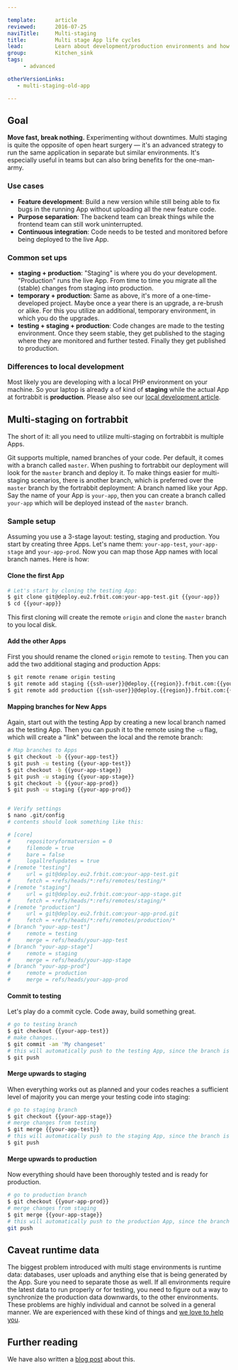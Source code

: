 ```yaml
---

template:      article
reviewed:      2016-07-25
naviTitle:     Multi-staging
title:         Multi stage App life cycles
lead:          Learn about development/production environments and how to run them on fortrabbit.
group:         Kitchen_sink
tags:
     - advanced

otherVersionLinks:
   - multi-staging-old-app

---
```



## Goal

**Move fast, break nothing.** Experimenting without downtimes. Multi staging is quite the opposite of open heart surgery — it's an advanced strategy to run the same application in separate but similar environments. It's especially useful in teams but can also bring benefits for the one-man-army.

### Use cases

* **Feature development**: Build a new version while still being able to fix bugs in the running App without uploading all the new feature code.
* **Purpose separation**: The backend team can break things while the frontend team can still work uninterrupted.
* **Continuous integration**: Code needs to be tested and monitored before being deployed to the live App.


### Common set ups

* **staging + production**: "Staging" is where you do your development. "Production" runs the live App. From time to time you migrate all the (stable) changes from staging into production.
* **temporary + production**: Same as above, it's more of a one-time-developed project. Maybe once a year there is an upgrade, a re-brush or alike. For this you utilize an additional, temporary environment, in which you do the upgrades.
* **testing + staging + production**: Code changes are made to the testing environment. Once they seem stable, they get published to the staging where they are monitored and further tested. Finally they get published to production.

### Differences to local development

Most likely you are developing with a local PHP environment on your machine. So your laptop is already a of kind of **staging** while the actual App at fortrabbit is **production**. Please also see our [local development article](local-development).


## Multi-staging on fortrabbit

The short of it: all you need to utilize multi-staging on fortrabbit is multiple Apps.

Git supports multiple, named branches of your code. Per default, it comes with a branch called `master`. When pushing to fortrabbit our deployment will look for the `master` branch and deploy it. To make things easier for multi-staging scenarios, there is another branch, which is preferred over the `master` branch by the fortrabbit deployment: A branch named like your App. Say the name of your App is `your-app`, then you can create a branch called `your-app` which will be deployed instead of the `master` branch.

### Sample setup

Assuming you use a 3-stage layout: testing, staging and production. You start by creating three Apps. Let's name them: `your-app-test`, `your-app-stage` and `your-app-prod`. Now you can map those App names with local branch names. Here is how:

#### Clone the first App

```bash
# Let's start by cloning the testing App:
$ git clone git@deploy.eu2.frbit.com:your-app-test.git {{your-app}}
$ cd {{your-app}}
```

This first cloning will create the remote `origin` and clone the `master` branch to you local disk.

#### Add the other Apps

First you should rename the cloned `origin` remote to `testing`. Then you can add the two additional staging and production Apps:

```bash
$ git remote rename origin testing
$ git remote add staging {{ssh-user}}@deploy.{{region}}.frbit.com:{{your-app-stage}}.git
$ git remote add production {{ssh-user}}@deploy.{{region}}.frbit.com:{{your-app-prod}}.git
```

#### Mapping branches for New Apps

Again, start out with the testing App by creating a new local branch named as the testing App. Then you can push it to the remote using the `-u` flag, which will create a "link" between the local and the remote branch:

```bash
# Map branches to Apps
$ git checkout -b {{your-app-test}}
$ git push -u testing {{your-app-test}}
$ git checkout -b {{your-app-stage}}
$ git push -u staging {{your-app-stage}}
$ git checkout -b {{your-app-prod}}
$ git push -u staging {{your-app-prod}}


# Verify settings
$ nano .git/config
# contents should look something like this:

# [core]
#     repositoryformatversion = 0
#     filemode = true
#     bare = false
#     logallrefupdates = true
# [remote "testing"]
#     url = git@deploy.eu2.frbit.com:your-app-test.git
#     fetch = +refs/heads/*:refs/remotes/testing/*
# [remote "staging"]
#     url = git@deploy.eu2.frbit.com:your-app-stage.git
#     fetch = +refs/heads/*:refs/remotes/staging/*
# [remote "production"]
#     url = git@deploy.eu2.frbit.com:your-app-prod.git
#     fetch = +refs/heads/*:refs/remotes/production/*
# [branch "your-app-test"]
#     remote = testing
#     merge = refs/heads/your-app-test
# [branch "your-app-stage"]
#     remote = staging
#     merge = refs/heads/your-app-stage
# [branch "your-app-prod"]
#     remote = production
#     merge = refs/heads/your-app-prod
```

#### Commit to testing

Let's play do a commit cycle. Code away, build something great.

```bash
# go to testing branch
$ git checkout {{your-app-test}}
# make changes..
$ git commit -am 'My changeset'
# this will automatically push to the testing App, since the branch is linked
$ git push
```

#### Merge upwards to staging

When everything works out as planned and your codes reaches a sufficient level of majority you can merge your testing code into staging:

```bash
# go to staging branch
$ git checkout {{your-app-stage}}
# merge changes from testing
$ git merge {{your-app-test}}
# this will automatically push to the staging App, since the branch is linked
$ git push
```

#### Merge upwards to production

Now everything should have been thoroughly tested and is ready for production.

```bash
# go to production branch
$ git checkout {{your-app-prod}}
# merge changes from staging
$ git merge {{your-app-stage}}
# this will automatically push to the production App, since the branch is linked
git push
```

## Caveat runtime data

The biggest problem introduced with multi stage environments is runtime data: databases, user uploads and anything else that is being generated by the App. Sure you need to separate those as well. If all environments require the latest data to run properly or for testing, you need to figure out a way to synchronize the production data downwards, to the other environments. These problems are highly individual and cannot be solved in a general manner. We are experienced with these kind of things and [we love to help you](http://www.fortrabbit.com/contact).

## Further reading

We have also written a [blog post](http://blog.fortrabbit.com/multi-stage-deployment-for-website-development) about this. 
